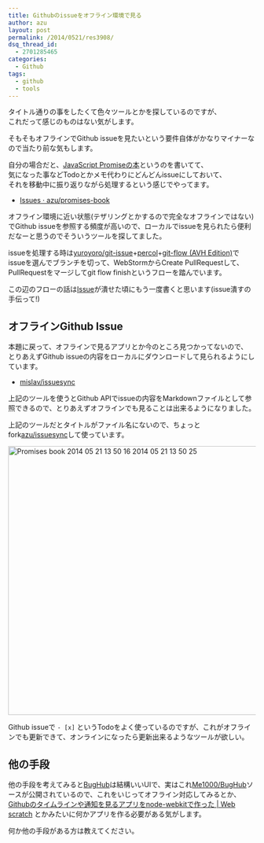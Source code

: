 ```yaml
---
title: Githubのissueをオフライン環境で見る
author: azu
layout: post
permalink: /2014/0521/res3908/
dsq_thread_id:
  - 2701285465
categories:
  - Github
tags:
  - github
  - tools
---
```

タイトル通りの事をしたくて色々ツールとかを探しているのですが、  
これだって感じのものはない気がします。

そもそもオフラインでGithub issueを見たいという要件自体がかなりマイナーなので当たり前な気もします。

自分の場合だと、[JavaScript Promiseの本][1]というのを書いてて、  
気になった事などTodoとかメモ代わりにどんどんissueにしておいて、  
それを移動中に振り返りながら処理するという感じでやってます。

*   [Issues · azu/promises-book][2]

オフライン環境に近い状態(テザリングとかするので完全なオフラインではない)でGithub issueを参照する頻度が高いので、ローカルでissueを見られたら便利だなーと思うのでそういうツールを探してました。

issueを処理する時は[yuroyoro/git-issue][3]+[percol][4]+[git-flow (AVH Edition)][5]でissueを選んでブランチを切って、WebStormからCreate PullRequestして、PullRequestをマージしてgit flow finishというフローを踏んでいます。





この辺のフローの話は[Issue][2]が潰せた頃にもう一度書くと思います(issue潰すの手伝って!)

## オフラインGithub Issue

本題に戻って、オフラインで見るアプリとか今のところ見つかってないので、  
とりあえずGithub issueの内容をローカルにダウンロードして見られるようにしています。

*   [mislav/issuesync][6]

上記のツールを使うとGithub APIでissueの内容をMarkdownファイルとして参照できるので、とりあえずオフラインでも見ることは出来るようになりました。

上記のツールだとタイトルがファイル名にないので、ちょっとfork[azu/issuesync][7]して使っています。

<img src="http://efcl.info/wp-content/uploads/2014/05/Promises-book-2014-05-21-13-50-16-2014-05-21-13-50-25.png" alt="Promises book 2014 05 21 13 50 16 2014 05 21 13 50 25" title="Promises-book] 2014-05-21 13-50-16 2014-05-21 13-50-25.png" border="0" width="600" height="547" />

Github issueで `- [x]` というTodoをよく使っているのですが、これがオフラインでも更新できて、オンラインになったら更新出来るようなツールが欲しい。

## 他の手段

他の手段を考えてみると[BugHub][8]は結構いいUIで、実はこれ[Me1000/BugHub][9]ソースが公開されているので、これをいじってオフライン対応してみるとか、  
[Githubのタイムラインや通知を見るアプリをnode-webkitで作った | Web scratch][10] とかみたいに何かアプリを作る必要がある気がします。

何か他の手段がある方は教えてください。

 [1]: https://github.com/azu/promises-book "JavaScript Promiseの本"
 [2]: https://github.com/azu/Promises-book/issues?milestone=1&state=open "Issues · azu/promises-book"
 [3]: https://github.com/yuroyoro/git-issue "yuroyoro/git-issue"
 [4]: https://github.com/mooz/percol "percol"
 [5]: https://github.com/petervanderdoes/gitflow "git-flow (AVH Edition)"
 [6]: https://github.com/mislav/issuesync "mislav/issuesync"
 [7]: https://github.com/azu/issuesync "azu/issuesync"
 [8]: http://bughubapp.com/index.html "BugHub"
 [9]: https://github.com/me1000/bughub/ "Me1000/BugHub"
 [10]: http://efcl.info/2014/0430/res3872/ "Githubのタイムラインや通知を見るアプリをnode-webkitで作った | Web scratch"